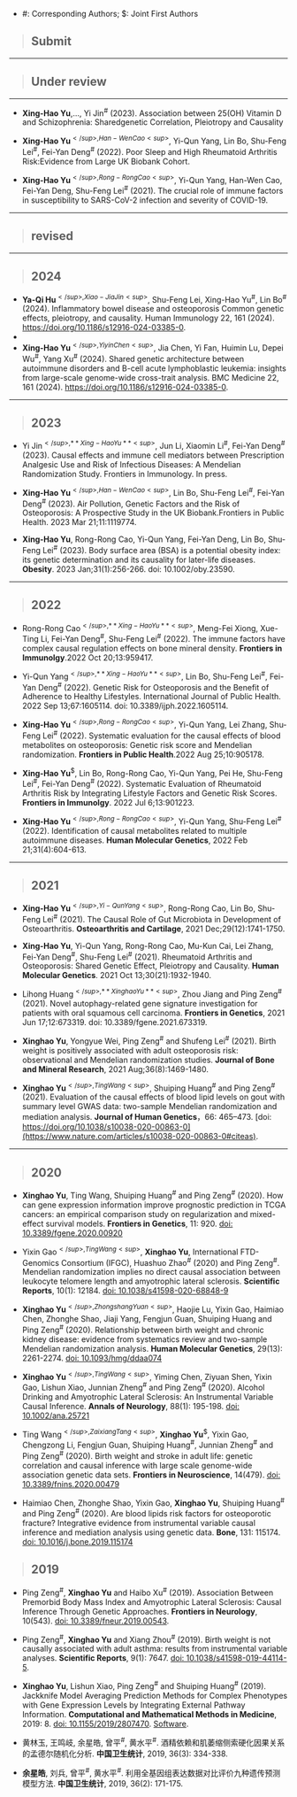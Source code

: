 
+ #: Corresponding Authors; $: Joint First Authors
> ## Submit
----------------------------------------------------------------------------------------------------------------------------------------



> ## Under review
----------------------------------------------------------------------------------------------------------------------------------------
+ **Xing-Hao Yu**,..., Yi Jin<sup>#</sup> (2023). Association between 25(OH) Vitamin D and Schizophrenia: Sharedgenetic Correlation, Pleiotropy and Causality


+ **Xing-Hao Yu**<sup>$</sup>, Han-Wen Cao<sup>$</sup>, Yi-Qun Yang, Lin Bo, Shu-Feng Lei<sup>#</sup>, Fei-Yan Deng<sup>#</sup> (2022). Poor Sleep and High Rheumatoid Arthritis Risk:Evidence from Large UK Biobank Cohort.

+ **Xing-Hao Yu**<sup>$</sup>, Rong-Rong Cao<sup>$</sup>, Yi-Qun Yang, Han-Wen Cao, Fei-Yan Deng, Shu-Feng Lei<sup>#</sup> (2021). The crucial role of immune factors in susceptibility to SARS-CoV-2 infection and severity of COVID-19.

---------------------------------------------------------------------------------------------------------------------------------------

> ## revised



---------------------------------------------------------------------------------------------------------------------------------------
> ## 2024
+ **Ya-Qi Hu**<sup>$</sup>, Xiao-Jia Jin<sup>$</sup>, Shu-Feng Lei, Xing-Hao Yu<sup>#</sup>, Lin Bo<sup>#</sup> (2024). Inflammatory bowel disease and osteoporosis Common genetic effects, pleiotropy, and causality. Human Immunology 22, 161 (2024). https://doi.org/10.1186/s12916-024-03385-0.
+ 
+ **Xing-Hao Yu**<sup>$</sup>, Yiyin Chen<sup>$</sup>, Jia Chen, Yi Fan, Huimin Lu, Depei Wu<sup>#</sup>, Yang Xu<sup>#</sup> (2024). Shared genetic architecture between autoimmune disorders and B-cell acute lymphoblastic leukemia: insights from large-scale genome-wide cross-trait analysis. BMC Medicine 22, 161 (2024). https://doi.org/10.1186/s12916-024-03385-0.

---------------------------------------------------------------------------------------------------------------------------------------
> ## 2023
+ Yi Jin<sup>$</sup>, **Xing-Hao Yu**<sup>$</sup>, Jun Li, Xiaomin Li<sup>#</sup>, Fei-Yan Deng<sup>#</sup> (2023). Causal effects and immune cell mediators between Prescription Analgesic Use and Risk of Infectious Diseases: A Mendelian Randomization Study. Frontiers in Immunology. In press.

+ **Xing-Hao Yu**<sup>$</sup>, Han-Wen Cao<sup>$</sup>, Lin Bo, Shu-Feng Lei<sup>#</sup>, Fei-Yan Deng<sup>#</sup> (2023). Air Pollution, Genetic Factors and the Risk of Osteoporosis: A Prospective Study in the UK Biobank.Frontiers in Public Health. 2023 Mar 21;11:1119774.

+ **Xing-Hao Yu**, Rong-Rong Cao, Yi-Qun Yang, Fei-Yan Deng, Lin Bo, Shu-Feng Lei<sup>#</sup> (2023). Body surface area (BSA) is a potential obesity index: its genetic determination and its causality for later-life diseases. **Obesity**. 2023 Jan;31(1):256-266. doi: 10.1002/oby.23590.
 
---------------------------------------------------------------------------------------------------------------------------------------
> ## 2022
+ Rong-Rong Cao<sup>$</sup>, **Xing-Hao Yu**<sup>$</sup>, Meng-Fei Xiong, Xue-Ting Li, Fei-Yan Deng<sup>#</sup>, Shu-Feng Lei<sup>#</sup> (2022). The immune factors have complex causal regulation effects on bone mineral density. **Frontiers in Immunolgy**.2022 Oct 20;13:959417.

+ Yi-Qun Yang<sup>$</sup>, **Xing-Hao Yu**<sup>$</sup>,  Lin Bo, Shu-Feng Lei<sup>#</sup>, Fei-Yan Deng<sup>#</sup> (2022). Genetic Risk for Osteoporosis and the Benefit of Adherence to Healthy Lifestyles. International Journal of Public Health. 2022 Sep 13;67:1605114. doi: 10.3389/ijph.2022.1605114.

+ **Xing-Hao Yu**<sup>$</sup>, Rong-Rong Cao<sup>$</sup>, Yi-Qun Yang, Lei Zhang, Shu-Feng Lei<sup>#</sup> (2022). Systematic evaluation for the causal effects of blood metabolites on osteoporosis: Genetic risk score and Mendelian randomization. **Frontiers in Public Health**.2022 Aug 25;10:905178.

+ **Xing-Hao Yu**<sup>$</sup>, Lin Bo, Rong-Rong Cao, Yi-Qun Yang, Pei He, Shu-Feng Lei<sup>#</sup>, Fei-Yan Deng<sup>#</sup> (2022). Systematic Evaluation of Rheumatoid Arthritis Risk by Integrating Lifestyle Factors and Genetic Risk Scores. **Frontiers in Immunolgy**. 2022 Jul 6;13:901223.
 
+ **Xing-Hao Yu**<sup>$</sup>, Rong-Rong Cao<sup>$</sup>, Yi-Qun Yang, Shu-Feng Lei<sup>#</sup> (2022). Identification of causal metabolites related to multiple autoimmune diseases. **Human Molecular Genetics**, 2022 Feb 21;31(4):604-613.
---------------------------------------------------------------------------------------------------------------------------------------
> ## 2021
> 

+ **Xing-Hao Yu**<sup>$</sup>, Yi-Qun Yang<sup>$</sup>, Rong-Rong Cao, Lin Bo, Shu-Feng Lei<sup>#</sup> (2021). The Causal Role of Gut Microbiota in Development of Osteoarthritis. **Osteoarthritis and Cartilage**, 2021 Dec;29(12):1741-1750.

+ **Xing-Hao Yu**, Yi-Qun Yang, Rong-Rong Cao, Mu-Kun Cai, Lei Zhang, Fei-Yan Deng<sup>#</sup>, Shu-Feng Lei<sup>#</sup> (2021). Rheumatoid Arthritis and Osteoporosis: Shared Genetic Effect, Pleiotropy and Causality. **Human Molecular Genetics**. 2021 Oct 13;30(21):1932-1940.

+ Lihong Huang<sup>$</sup>, **Xinghao Yu**<sup>$</sup>, Zhou Jiang and Ping Zeng<sup>#</sup> (2021). Novel autophagy-related gene signature investigation for patients with oral squamous cell carcinoma. **Frontiers in Genetics**, 2021 Jun 17;12:673319. doi: 10.3389/fgene.2021.673319.

+ **Xinghao Yu**, Yongyue Wei, Ping Zeng<sup>#</sup> and Shufeng Lei<sup>#</sup> (2021). Birth weight is positively associated with adult osteoporosis risk: observational and Mendelian randomization studies. **Journal of Bone and Mineral Research**, 2021 Aug;36(8):1469-1480.

+ **Xinghao Yu**<sup>$</sup>, Ting Wang<sup>$</sup>, Shuiping Huang<sup>#</sup> and Ping Zeng<sup>#</sup> (2021). Evaluation of the causal effects of blood lipid levels on gout with summary level GWAS data: two-sample Mendelian randomization and mediation analysis. **Journal of Human Genetics**，66: 465–473. [doi: https://doi.org/10.1038/s10038-020-00863-0](https://www.nature.com/articles/s10038-020-00863-0#citeas).

---------------------------------------------------------------------------------------------------------------------------------------
> ## 2020
> 
+ **Xinghao Yu**, Ting Wang, Shuiping Huang<sup>#</sup> and Ping Zeng<sup>#</sup> (2020). How can gene expression information improve prognostic prediction in TCGA cancers: an empirical comparison study on regularization and mixed-effect survival models. **Frontiers in Genetics**, 11: 920. [doi: 10.3389/fgene.2020.00920](https://www.frontiersin.org/articles/10.3389/fgene.2020.00920/full)

+ Yixin Gao<sup>$</sup>, Ting Wang<sup>$</sup>, **Xinghao Yu**, International FTD-Genomics Consortium (IFGC), Huashuo Zhao<sup>#</sup> (2020) and Ping Zeng<sup>#</sup>. Mendelian randomization implies no direct causal association between leukocyte telomere length and amyotrophic lateral sclerosis. **Scientific Reports**, 10(1): 12184. [doi: 10.1038/s41598-020-68848-9](https://www.nature.com/articles/s41598-020-68848-9)

+ **Xinghao Yu**<sup>$</sup>, Zhongshang Yuan<sup>$</sup>, Haojie Lu, Yixin Gao, Haimiao Chen, Zhonghe Shao, Jiaji Yang, Fengjun Guan, Shuiping Huang and Ping Zeng<sup>#</sup> (2020). Relationship between birth weight and chronic kidney disease: evidence from systematics review and two-sample Mendelian randomization analysis. **Human Molecular Genetics**, 29(13): 2261-2274. [doi: 10.1093/hmg/ddaa074](https://academic.oup.com/hmg/article-abstract/29/13/2261/5824309?redirectedFrom=fulltext)

+ **Xinghao Yu**<sup>$</sup>, Ting Wang<sup>$</sup>, Yiming Chen, Ziyuan Shen, Yixin Gao, Lishun Xiao, Junnian Zheng<sup>#</sup> and Ping Zeng<sup>#</sup> (2020). Alcohol Drinking and Amyotrophic Lateral Sclerosis: An Instrumental Variable Causal Inference. **Annals of Neurology**, 88(1): 195-198. [doi: 10.1002/ana.25721](https://onlinelibrary.wiley.com/doi/full/10.1002/ana.25721)

+ Ting Wang<sup>$</sup>, Zaixiang Tang<sup>$</sup>, **Xinghao Yu**<sup>$</sup>, Yixin Gao, Chengzong Li, Fengjun Guan, Shuiping Huang<sup>#</sup>, Junnian Zheng<sup>#</sup> and Ping Zeng<sup>#</sup> (2020). Birth weight and stroke in adult life: genetic correlation and causal inference with large scale genome-wide association genetic data sets. **Frontiers in Neuroscience**, 14(479). [doi: 10.3389/fnins.2020.00479](https://www.frontiersin.org/articles/10.3389/fnins.2020.00479/full)

+ Haimiao Chen, Zhonghe Shao, Yixin Gao, **Xinghao Yu**, Shuiping Huang<sup>#</sup> and Ping Zeng<sup>#</sup> (2020). Are blood lipids risk factors for osteoporotic fracture? Integrative evidence from instrumental variable causal inference and mediation analysis using genetic data. **Bone**, 131: 115174. [doi: 10.1016/j.bone.2019.115174](https://www.sciencedirect.com/science/article/abs/pii/S8756328219304685)

> ## 2019
+ Ping Zeng<sup>#</sup>, **Xinghao Yu** and Haibo Xu<sup>#</sup> (2019). Association Between Premorbid Body Mass Index and Amyotrophic Lateral Sclerosis: Causal Inference Through Genetic Approaches. **Frontiers in Neurology**, 10(543). [doi: 10.3389/fneur.2019.00543](https://www.frontiersin.org/articles/10.3389/fneur.2019.00543/full).

+ Ping Zeng<sup>#</sup>, **Xinghao Yu** and Xiang Zhou<sup>#</sup> (2019). Birth weight is not causally associated with adult asthma: results from instrumental variable analyses. **Scientific Reports**, 9(1): 7647. [doi: 10.1038/s41598-019-44114-5](https://www.nature.com/articles/s41598-019-44114-5).

+ **Xinghao Yu**, Lishun Xiao, Ping Zeng<sup>#</sup> and Shuiping Huang<sup>#</sup> (2019). Jackknife Model Averaging Prediction Methods for Complex Phenotypes with Gene Expression Levels by Integrating External Pathway Information. **Computational and Mathematical Methods in Medicine**, 2019: 8. [doi: 10.1155/2019/2807470](https://www.hindawi.com/journals/cmmm/2019/2807470/cta/). [Software](https://github.com/biostatpzeng/JMAP).

+ 黄林玉, 王鸣岐, 余星皓, 曾平<sup>#</sup>, 黄水平<sup>#</sup>. 酒精依赖和肌萎缩侧索硬化因果关系的孟德尔随机化分析. **中国卫生统计**, 2019, 36(3): 334-338.

+ **余星皓**, 刘兵, 曾平<sup>#</sup>, 黄水平<sup>#</sup>. 利用全基因组表达数据对比评价九种遗传预测模型方法. **中国卫生统计**, 2019, 36(2): 171-175.
